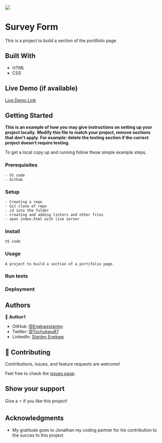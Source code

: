 ![](https://img.shields.io/badge/Microverse-blueviolet)

# Survey Form

This is a project to build a section of the portifolio page


## Built With

- HTML
- CSS

## Live Demo (if available)

[Live Demo Link](https://livedemo.com)


## Getting Started

**This is an example of how you may give instructions on setting up your project locally.**
**Modify this file to match your project, remove sections that don't apply. For example: delete the testing section if the currect project doesn't require testing.**


To get a local copy up and running follow these simple example steps.

### Prerequisites
    - VS code
    - Github
### Setup
    - Creating a repo
    - Git clone of repo
    - cd into the folder
    - creating and adding linters and other files
    - open index.html with live server

### Install
    VS code
### Usage
    A project to build a section of a portifolio page.
### Run tests

### Deployment



## Authors

👤 **Author1**

- GitHub: [@Enekwestanley](https://github.com/Enekwestanley)
- Twitter: [@Tochukwu87](https://twitter.com/Tochukwu87)
- LinkedIn: [Stanley Enekwe](https://linkedin.com/in/StanleyEnekwe)


## 🤝 Contributing

Contributions, issues, and feature requests are welcome!

Feel free to check the [issues page](../../issues/).

## Show your support

Give a ⭐️ if you like this project!

## Acknowledgments

- My gratitude goes to Jonathan my coding partner for his contribution to the succes fo this project





